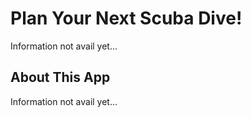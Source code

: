 # Plan Your Next Scuba Dive!

Information not avail yet...

## About This App

Information not avail yet...


